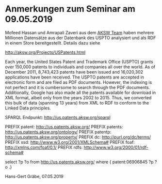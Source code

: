 # Anmerkungen zum Seminar am 09.05.2019

Mofeed Hassan und Amrapali Zaveri aus dem [AKSW Team](http://aksw.org) haben
mehrere Millionen Datensätze aus der Datenbank des USPTO analysiert und als
RDF in einem Store bereitgestellt.  Details dazu siehe 

http://aksw.org/Projects/USPatents.html

Each year, the United States Patent and Trademark Office (USPTO) grants over
150,000 patents to individuals and companies all over the world. As of
December 2011, 8,743,423 patents have been issued and 16,020,302 applications
have been received. The USPTO patents are accepted in electronic form and are
filed as PDF documents. However, the indexing is not perfect and it is
cumbersome to search through the PDF documents. Additionally, Google has also
made all the patents available for download in XML format, albeit only from
the years 2002 to 2015. Thus, we converted this bulk of data (spanning 13
years) from XML to RDF to conform to the Linked Data principles.

SPARQL Endpunkt: http://us.patents.aksw.org/sparql



PREFIX patent: <http://us.patents.aksw.org/> 
PREFIX patents: <http://us.patents.aksw.org/ontology/> 
PREFIX patentp: <http://us.patents.aksw.org/property/> 
PREFIX dc: <http://purl.org/dc/terms/> 
PREFIX xsd: <http://www.w3.org/2001/XMLSchema#> 
PREFIX foaf: <http://xmlns.com/foaf/0.1/> 
PREFIX rdfs: <http://www.w3.org/2000/01/rdf-schema#> 

select ?p ?o from
<http://us.patents.aksw.org/>
where { patent:06906845 ?p ?o .}



Hans-Gert Gräbe, 07.05.2019
